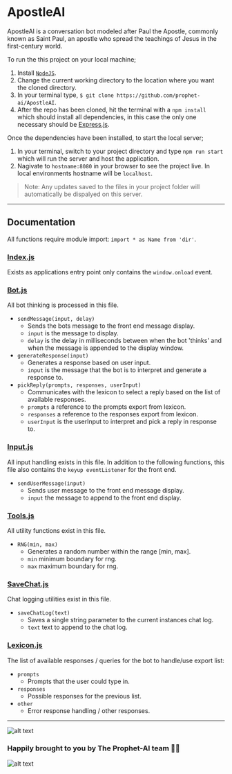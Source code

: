 # ApostleAI

ApostleAI is a conversation bot modeled after Paul the Apostle, commonly known as Saint Paul, an apostle who spread the teachings of Jesus in the first-century world.

To run the this project on your local machine;
1. Install [`NodeJS`](https://nodejs.org/en/download/).
2. Change the current working directory to the location where you want the cloned directory.
3. In your terminal type, `$ git clone https://github.com/prophet-ai/ApostleAI`.
5. After the repo has been cloned, hit the terminal with a `npm install` which should install all dependencies, in this case the only one necessary should be [Express.js](https://github.com/expressjs/express).

Once the dependencies have been installed, to start the local server;
1. In your terminal, switch to your project directory and type `npm run start` which will run the server and host the application.
2. Nagivate to `hostname:8080` in your browser to see the project live. In local environments hostname will be `localhost`.

> Note: Any updates saved to the files in your project folder will automatically be dispalyed on this server.
---
## Documentation
All functions require module import:  `import * as Name from 'dir'`.
### [Index.js](public/js/index.js)
Exists as applications entry point only contains the `window.onload` event.
### [Bot.js](public/js/bot.js)
All bot thinking is processed in this file.
 - `sendMessage(input, delay)`
	 - Sends the bots message to the front end message display.
	 - `input` is the message to display.
	 - `delay` is the delay in milliseconds between when the bot 'thinks' and when the message is appended to the display window.
 - `generateResponse(input)`
	 - Generates a response based on user input.
	 - `input` is the message that the bot is to interpret and generate a response to.
 - `pickReply(prompts, responses, userInput)`
	 - Communicates with the lexicon to select a reply based on the list of available responses.
	 - `prompts` a reference to the prompts export from lexicon.
	 - `responses` a reference to the responses export from lexicon.
	 - `userInput` is the userInput to interpret and pick a reply in response to.
### [Input.js](public/js/input.js)
All input handling exists in this file.
In addition to the following functions, this file also contains the `keyup eventListener` for the front end.
 - `sendUserMessage(input)`
	 - Sends user message to the front end message display.
	 - `input` the message to append to the front end display.

### [Tools.js](public/js/tools.js)
All utility functions exist in this file.
 - `RNG(min, max)`
	 - Generates a random number within the range [min, max].
	 - `min` minimum boundary for rng.
	 - `max` maximum boundary for rng.
### [SaveChat.js](public/js/saveChat.js)
Chat logging utilities exist in this file.
 - `saveChatLog(text)`
	 - Saves a single string parameter to the current instances chat log.
	 - `text` text to append to the chat log.

### [Lexicon.js](public/js/lexicon.js)
The list of available responses / queries for the bot to handle/use export list:
 - `prompts`
	 - Prompts that the user could type in.
 - `responses`
	 - Possible responses for the previous list.
 - `other`
	 - Error response handling / other responses.

---
![alt text](https://upload.wikimedia.org/wikipedia/commons/thumb/6/67/The_Predication_of_Saint_Paul_LACMA_M.2000.179.24.jpg/800px-The_Predication_of_Saint_Paul_LACMA_M.2000.179.24.jpg)

### Happily brought to you by The Prophet-AI team 👁⃤
![alt text](https://avatars.githubusercontent.com/u/78770750?s=200&v=4)
